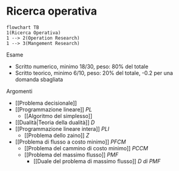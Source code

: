 # Ricerca operativa

```mermaid
flowchart TB
1(Ricerca Operativa)
1 --> 2(Operation Research)
1 --> 3(Mangement Research)
```

Esame
- Scritto numerico, minimo 18/30, peso: 80% del totale
- Scritto teorico, minimo 6/10, peso: 20% del totale, -0.2 per una domanda sbagliata

Argomenti
- [[Problema decisionale]]
- [[Programmazione lineare]] $PL$
    - [[Algoritmo del simplesso]]
- [[Dualità|Teoria della dualità]] $D$
- [[Programmazione lineare intera]] $PLI$
    - [[Problema dello zaino]] $Z$
- [[Problema di flusso a costo minimo]] $PFCM$
    - [[Problema del cammino di costo minimo]] $PCCM$
    - [[Problema del massimo flusso]] $PMF$
        - [[Duale del problema di massimo flusso]] $D\ di\ PMF$
